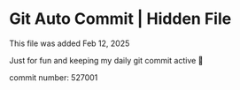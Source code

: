 # Git Auto Commit | Hidden File

This file was added Feb 12, 2025

Just for fun and keeping my daily git commit active 🤪

commit number: 527001
